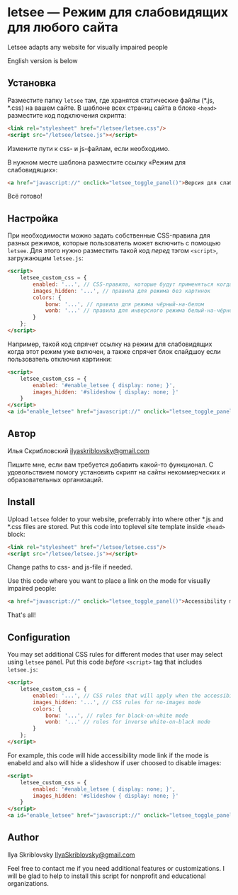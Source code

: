# letsee — Режим для слабовидящих для любого сайта

Letsee adapts any website for visually impaired people

English version is below

## Установка

Разместите папку `letsee` там, где хранятся статические файлы (*.js, *.css) на вашем сайте. В шаблоне всех страниц сайта в блоке `<head>` разместите код подключения скрипта:
```html
<link rel="stylesheet" href="/letsee/letsee.css"/>
<script src="/letsee/letsee.js"></script>
```
Измените пути к css- и js-файлам, если необходимо.

В нужном месте шаблона разместите ссылку «Режим для слабовидящих»:
```html
<a href="javascript://" onclick="letsee_toggle_panel()">Версия для слабовидящих</a>
```

Всё готово!

## Настройка

При необходимости можно задать собственные CSS-правила для разных режимов, которые пользователь может включить с помощью `letsee`. Для этого нужно разместить такой код *перед* тэгом `<script>`, загружающим `letsee.js`:
```html
<script>
    letsee_custom_css = {
        enabled: '...', // CSS-правила, которые будут применяться когда включен режим для слабовидящих
        images_hidden: '...', // правила для режима без картинок
        colors: {
            bonw: '...', // правила для режима чёрный-на-белом
            wonb: '...' // правила для инверсного режима белый-на-чёрном
        }
    };
</script>
```

Например, такой код спрячет ссылку на режим для слабовидящих когда этот режим уже включен, а также спрячет блок слайдшоу если пользователь отключил картинки:
```html
<script>
    letsee_custom_css = {
        enabled: '#enable_letsee { display: none; }',
        images_hidden: '#slideshow { display: none; }'
    }
</script>
<a id="enable_letsee" href="javascript://" onclick="letsee_toggle_panel()">Версия для слабовидящих</a>
```

## Автор
Илья Скрибловский <ilyaskriblovsky@gmail.com>

Пишите мне, если вам требуется добавить какой-то функционал. С удовольствием помогу установить скрипт на сайты некоммерческих и образовательных организаций.


## Install

Upload `letsee` folder to your website, preferrably into where other *.js and *.css files are stored. Put this code into toplevel site template inside `<head>` block:
```html
<link rel="stylesheet" href="/letsee/letsee.css"/>
<script src="/letsee/letsee.js"></script>
```
Change paths to css- and js-file if needed.

Use this code where you want to place a link on the mode for visually impaired people:
```html
<a href="javascript://" onclick="letsee_toggle_panel()">Accessibility mode</a>
```

That's all!

## Configuration

You may set additional CSS rules for different modes that user may select using `letsee` panel. Put this code *before* `<script>` tag that includes `letsee.js`:
```html
<script>
    letsee_custom_css = {
        enabled: '...', // CSS rules that will apply when the accessibility mode is enabled
        images_hidden: '...', // CSS rules for no-images mode
        colors: {
            bonw: '...', // rules for black-on-white mode
            wonb: '...' // rules for inverse white-on-black mode
        }
    };
</script>
```

For example, this code will hide accessibility mode link if the mode is enabeld and also will hide a slideshow if user choosed to disable images:
```html
<script>
    letsee_custom_css = {
        enabled: '#enable_letsee { display: none; }',
        images_hidden: '#slideshow { display: none; }'
    }
</script>
<a id="enable_letsee" href="javascript://" onclick="letsee_toggle_panel()">Accessibility mode</a>
```

## Author
Ilya Skriblovsky <IlyaSkriblovsky@gmail.com>

Feel free to contact me if you need additional features or customizations. I will be glad to help to install this script for nonprofit and educational organizations.
